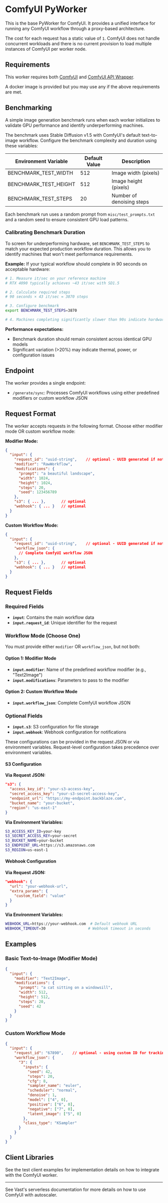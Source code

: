 # ComfyUI PyWorker

This is the base PyWorker for ComfyUI. It provides a unified interface for running any ComfyUI workflow through a proxy-based architecture.

The cost for each request has a static value of `1`.  ComfyUI does not handle concurrent workloads and there is no current provision to load multiple instances of ComfyUI per worker node.

## Requirements

This worker requires both [ComfyUI](https://github.com/comfyanonymous/ComfyUI) and [ComfyUI API Wrapper](https://github.com/ai-dock/comfyui-api-wrapper).

A docker image is provided but you may use any if the above requirements are met.

## Benchmarking

A simple image generation benchmark runs when each worker initializes to validate GPU performance and identify underperforming machines.

The benchmark uses Stable Diffusion v1.5 with ComfyUI's default text-to-image workflow. Configure the benchmark complexity and duration using these variables:

| Environment Variable | Default Value | Description |
| -------------------- | ------------- | ----------- |
| BENCHMARK_TEST_WIDTH | 512 | Image width (pixels) |
| BENCHMARK_TEST_HEIGHT | 512 | Image height (pixels) |
| BENCHMARK_TEST_STEPS | 20 | Number of denoising steps |

Each benchmark run uses a random prompt from `misc/test_prompts.txt` and a random seed to ensure consistent GPU load patterns.

### Calibrating Benchmark Duration

To screen for underperforming hardware, set `BENCHMARK_TEST_STEPS` to match your expected production workflow duration. This allows you to identify machines that won't meet performance requirements.

**Example:** If your typical workflow should complete in 90 seconds on acceptable hardware:

```bash
# 1. Measure it/sec on your reference machine
# RTX 4090 typically achieves ~43 it/sec with SD1.5

# 2. Calculate required steps
# 90 seconds × 43 it/sec = 3870 steps

# 3. Configure benchmark
export BENCHMARK_TEST_STEPS=3870

# 4. Machines completing significantly slower than 90s indicate hardware issues
```

**Performance expectations:**
- Benchmark duration should remain consistent across identical GPU models
- Significant variation (>20%) may indicate thermal, power, or configuration issues

## Endpoint

The worker provides a single endpoint:

- `/generate/sync`: Processes ComfyUI workflows using either predefined modifiers or custom workflow JSON

## Request Format

The worker accepts requests in the following format. Choose either modifier mode OR custom workflow mode:

**Modifier Mode:**
```json
{
  "input": {
    "request_id": "uuid-string",    // optional - UUID generated if not provided
    "modifier": "RawWorkflow",
    "modifications": {
      "prompt": "a beautiful landscape",
      "width": 1024,
      "height": 1024,
      "steps": 20,
      "seed": 123456789
    },
    "s3": { ... },       // optional
    "webhook": { ... }   // optional
  }
}
```

**Custom Workflow Mode:**
```json
{
  "input": {
    "request_id": "uuid-string",    // optional - UUID generated if not provided
    "workflow_json": {
      // Complete ComfyUI workflow JSON
    },
    "s3": { ... },       // optional
    "webhook": { ... }   // optional
  }
}
```

## Request Fields

### Required Fields

- **`input`**: Contains the main workflow data
- **`input.request_id`**: Unique identifier for the request

### Workflow Mode (Choose One)

You must provide either `modifier` OR `workflow_json`, but not both:

#### Option 1: Modifier Mode
- **`input.modifier`**: Name of the predefined workflow modifier (e.g., "Text2Image")
- **`input.modifications`**: Parameters to pass to the modifier

#### Option 2: Custom Workflow Mode  
- **`input.workflow_json`**: Complete ComfyUI workflow JSON

### Optional Fields

- **`input.s3`**: S3 configuration for file storage
- **`input.webhook`**: Webhook configuration for notifications

These configurations can be provided in the request JSON or via environment variables. Request-level configuration takes precedence over environment variables.

#### S3 Configuration

**Via Request JSON:**
```json
"s3": {
  "access_key_id": "your-s3-access-key",
  "secret_access_key": "your-s3-secret-access-key", 
  "endpoint_url": "https://my-endpoint.backblaze.com",
  "bucket_name": "your-bucket",
  "region": "us-east-1"
}
```

**Via Environment Variables:**
```bash
S3_ACCESS_KEY_ID=your-key
S3_SECRET_ACCESS_KEY=your-secret
S3_BUCKET_NAME=your-bucket
S3_ENDPOINT_URL=https://s3.amazonaws.com
S3_REGION=us-east-1
```

#### Webhook Configuration

**Via Request JSON:**
```json
"webhook": {
  "url": "your-webhook-url",
  "extra_params": {
    "custom_field": "value"
  }
}
```

**Via Environment Variables:**
```bash
WEBHOOK_URL=https://your-webhook.com  # Default webhook URL
WEBHOOK_TIMEOUT=30                   # Webhook timeout in seconds
```

## Examples

### Basic Text-to-Image (Modifier Mode)

```json
{
  "input": {
    "modifier": "Text2Image",
    "modifications": {
      "prompt": "a cat sitting on a windowsill",
      "width": 512,
      "height": 512,
      "steps": 20,
      "seed": 42
    }
  }
}
```

### Custom Workflow Mode

```json
{
  "input": {
    "request_id": "67890",    // optional - using custom ID for tracking
    "workflow_json": {
      "3": {
        "inputs": {
          "seed": 42,
          "steps": 20,
          "cfg": 8,
          "sampler_name": "euler",
          "scheduler": "normal",
          "denoise": 1,
          "model": ["4", 0],
          "positive": ["6", 0],
          "negative": ["7", 0],
          "latent_image": ["5", 0]
        },
        "class_type": "KSampler"
      }
    }
  }
}
```

## Client Libraries

See the test client examples for implementation details on how to integrate with the ComfyUI worker.

---

See Vast's serverless documentation for more details on how to use ComfyUI with autoscaler.